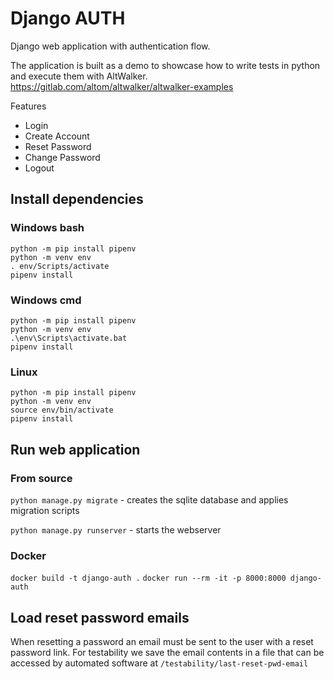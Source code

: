 # Django AUTH

Django web application with authentication flow.

The application is built as a demo to showcase how to write tests in python and execute them with AltWalker. https://gitlab.com/altom/altwalker/altwalker-examples


Features 
 * Login
 * Create Account
 * Reset Password
 * Change Password
 * Logout


## Install dependencies

### Windows bash

```
python -m pip install pipenv
python -m venv env
. env/Scripts/activate
pipenv install
```

### Windows cmd

```
python -m pip install pipenv
python -m venv env
.\env\Scripts\activate.bat
pipenv install
```

### Linux

```
python -m pip install pipenv
python -m venv env
source env/bin/activate
pipenv install
```

## Run web application

### From source
`python manage.py migrate`  - creates the sqlite database and applies migration scripts

`python manage.py runserver` - starts the webserver 

### Docker

`docker build -t django-auth .`
`docker run --rm -it -p 8000:8000 django-auth`

## Load reset password emails

When resetting a password an email must be sent to the user with a reset password link. For testability we save the email contents in a file that can be accessed by automated software at `/testability/last-reset-pwd-email`